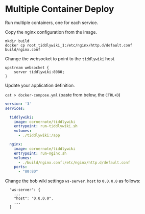 # Multiple Container Deploy

Run multiple containers, one for each service. 

Copy the nginx configuration from the image.

```shell
mkdir build
docker cp root_tiddlywiki_1:/etc/nginx/http.d/default.conf build/nginx.conf
```

Change the websocket to point to the `tiddlywiki` host.

```
upstream websocket {
    server tiddlywiki:8080;
}
```

Update your application definition.

`cat > docker-compose.yml` (paste from below, the `CTRL+D`)

```yaml
version: '3'
services:

  tiddlywiki:
    image: cornernote/tiddlywiki
    entrypoint: run-tiddlywiki.sh
    volumes:
      - ./tiddlywiki:/app

  nginx:
    image: cornernote/tiddlywiki
    entrypoint: run-nginx.sh
    volumes:
      - ./build/nginx.conf:/etc/nginx/http.d/default.conf
    ports:
      - "80:80"
```

Change the bob wiki settings `ws-server.host` to `0.0.0.0` as follows:

```shell
  "ws-server": {
    ...
    "host": "0.0.0.0",
    ...
  }
```